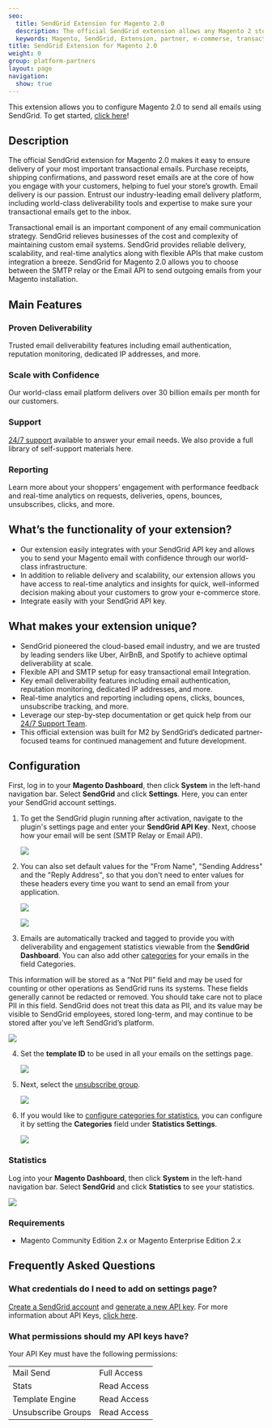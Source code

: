 ```yaml
---
seo:
  title: SendGrid Extension for Magento 2.0
  description: The official SendGrid extension allows any Magento 2 store to quickly integrate and send mail from their SendGrid account.
  keywords: Magento, SendGrid, Extension, partner, e-commerse, transactional email
title: SendGrid Extension for Magento 2.0
weight: 0
group: platform-partners
layout: page
navigation:
  show: true
---
```


This extension allows you to configure Magento 2.0 to send all emails using SendGrid. To get started, [click here](https://marketplace.magento.com/sendgrid-email-delivery-simplified.html)!

## Description

The official SendGrid extension for Magento 2.0 makes it easy to ensure delivery of your most important transactional emails. Purchase receipts, shipping confirmations, and password reset emails are at the core of how you engage with your customers, helping to fuel your store’s growth. Email delivery is our passion. Entrust our industry-leading email delivery platform, including world-class deliverability tools and expertise to make sure your transactional emails get to the inbox.

Transactional email is an important component of any email communication strategy. SendGrid relieves businesses of the cost and complexity of maintaining custom email systems. SendGrid provides reliable delivery, scalability, and real-time analytics along with flexible APIs that make custom integration a breeze. SendGrid for Magento 2.0 allows you to choose between the SMTP relay or the Email API to send outgoing emails from your Magento installation.

## Main Features

### Proven Deliverability

Trusted email deliverability features including email authentication, reputation monitoring, dedicated IP addresses, and more.

### Scale with Confidence

Our world-class email platform delivers over 30 billion emails per month for our customers.

### Support

[24/7 support](https://support.sendgrid.com) available to answer your email needs. We also provide a full library of self-support materials here.

### Reporting

Learn more about your shoppers’ engagement with performance feedback and real-time analytics on requests, deliveries, opens, bounces, unsubscribes, clicks, and more.

## What’s the functionality of your extension?

- Our extension easily integrates with your SendGrid API key and allows you to send your Magento email with confidence through our world-class infrastructure.
- In addition to reliable delivery and scalability, our extension allows you have access to real-time analytics and insights for quick, well-informed decision making about your customers to grow your e-commerce store.
- Integrate easily with your SendGrid API key.

## What makes your extension unique?

- SendGrid pioneered the cloud-based email industry, and we are trusted by leading senders like Uber, AirBnB, and Spotify to achieve optimal deliverability at scale.
- Flexible API and SMTP setup for easy transactional email Integration.
- Key email deliverability features including email authentication, reputation monitoring, dedicated IP addresses, and more.
- Real-time analytics and reporting including opens, clicks, bounces, unsubscribe tracking, and more.
- Leverage our step-by-step documentation or get quick help from our [24/7 Support Team](https://support.sendgrid.com).
- This official extension was built for M2 by SendGrid’s dedicated partner-focused teams for continued management and future development.

## Configuration

First, log in to your **Magento Dashboard**, then click **System** in the left-hand navigation bar. Select **SendGrid** and click **Settings**. Here, you can enter your SendGrid account settings.

1. To get the SendGrid plugin running after activation, navigate to the plugin's settings page and enter your **SendGrid API Key**. Next, choose how your email will be sent (SMTP Relay or Email API).

   ![]({{root_url}}/images/magento_1.jpg)

2. You can also set default values for the "From Name", "Sending Address" and the "Reply Address", so that you don't need to enter values for these headers every time you want to send an email from your application.

   ![]({{root_url}}/images/magento_2.png)

   ![]({{root_url}}/images/magento_3.jpg)

3) Emails are automatically tracked and tagged to provide you with deliverability and engagement statistics viewable from the **SendGrid Dashboard**. You can also add other [categories]({{root_url}}/ui/analytics-and-reporting/categories/) for your emails in the field Categories.

<call-out type="warning">

This information will be stored as a “Not PII” field and may be used for counting or other operations as SendGrid runs its systems. These fields generally cannot be redacted or removed. You should take care not to place PII in this field. SendGrid does not treat this data as PII, and its value may be visible to SendGrid employees, stored long-term, and may continue to be stored after you’ve left SendGrid’s platform.

</call-out>

![]({{root_url}}/images/magento_4.png)

4. Set the **template ID** to be used in all your emails on the settings page.

   ![]({{root_url}}/images/magento_5.png)

5) Next, select the [unsubscribe group]({{root_url}}/ui/sending-email/unsubscribe-groups/).

   ![]({{root_url}}/images/magento_6.png)

6) If you would like to [configure categories for statistics]({{root_url}}/ui/analytics-and-reporting/categories/), you can configure it by setting the **Categories** field under **Statistics Settings**.

   ![]({{root_url}}/images/magento_7.png)

### Statistics

Log into your **Magento Dashboard**, then click **System** in the left-hand navigation bar. Select **SendGrid** and click **Statistics** to see your statistics.

![]({{root_url}}/images/magento_8.jpg)

### Requirements

- Magento Community Edition 2.x or Magento Enterprise Edition 2.x

## Frequently Asked Questions

### What credentials do I need to add on settings page?

[Create a SendGrid account](https://sendgrid.com/partners/magento/) and [generate a new API key](https://app.sendgrid.com/settings/api_keys). For more information about API Keys, [click here]({{root_url}}/ui/account-and-settings/api-keys/).

### What permissions should my API keys have?

Your API Key must have the following permissions:

<table class="table">
  <tr><td>Mail Send</td><td>Full Access</td></tr>
  <tr><td>Stats</td><td>Read Access</td></tr>
  <tr><td>Template Engine</td><td>Read Access</td></tr>
  <tr><td>Unsubscribe Groups</td><td>Read Access</td></tr>
</table>
